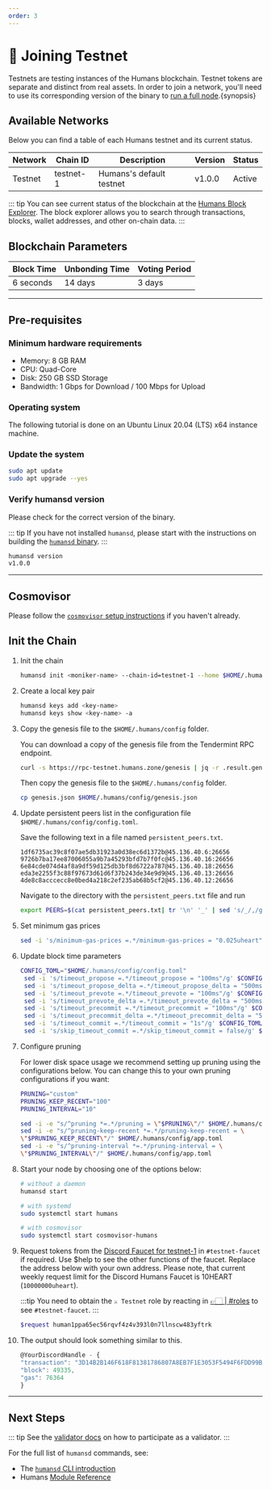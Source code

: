 ```yaml
---
order: 3
---
```


# 🤖 Joining Testnet

Testnets are testing instances of the Humans blockchain. Testnet tokens are separate and distinct from real assets. In order to join a network, you'll need to use its corresponding version of the binary to [run a full node](/dev/cli/humansd-binary.html).{synopsis}

## Available Networks

Below you can find a table of each Humans testnet and its current status. 

| Network | Chain ID  | Description              | Version | Status |
| ------- | --------- | ------------------------ | ------- | ------ |
| Testnet | testnet-1 | Humans's default testnet | v1.0.0  | Active |

::: tip
You can see current status of the blockchain at the [Humans Block Explorer](https://explorer.humans.zone/humans-testnet).
The block explorer allows you to search through transactions, blocks, wallet addresses, and other on-chain data.
:::

## Blockchain Parameters

| Block Time | Unbonding Time | Voting Period |
| ---------- | -------------- | ------------- |
| 6 seconds  | 14 days        | 3 days        |

---

## Pre-requisites 

### Minimum hardware requirements

- Memory: 8 GB RAM
- CPU: Quad-Core
- Disk: 250 GB SSD Storage
- Bandwidth: 1 Gbps for Download / 100 Mbps for Upload

### Operating system

The following tutorial is done on an Ubuntu Linux 20.04 (LTS) x64 instance machine.

### Update the system

```bash
sudo apt update
sudo apt upgrade --yes
```

### Verify humansd version

Please check for the correct version of the binary. 

::: tip
If you have not installed `humansd`, please start with the instructions on building the [`humansd` binary](/dev/cli/humansd-binary.html).
:::

```bash
humansd version
v1.0.0
```

---

## Cosmovisor 

Please follow the [`cosmovisor` setup instructions](/run-nodes/testnet/system-daemon.html) if you haven't already.

## Init the Chain

1. Init the chain

    ```bash
    humansd init <moniker-name> --chain-id=testnet-1 --home $HOME/.humans
    ```

2. Create a local key pair

    ```bash
    humansd keys add <key-name>
    humansd keys show <key-name> -a
    ```

3. Copy the genesis file to the `$HOME/.humans/config` folder.
  
    You can download a copy of the genesis file from the Tendermint RPC endpoint. 
    
    ```bash
    curl -s https://rpc-testnet.humans.zone/genesis | jq -r .result.genesis > genesis.json
    ```
    
    Then copy the genesis file to the `$HOME/.humans/config` folder.
    
    ```bash
    cp genesis.json $HOME/.humans/config/genesis.json
    ```

4. Update persistent peers list in the configuration file `$HOME/.humans/config/config.toml`.

    Save the following text in a file named `persistent_peers.txt`.

    ```
    1df6735ac39c8f07ae5db31923a0d38ec6d1372b@45.136.40.6:26656
    9726b7ba17ee87006055a9b7a45293bfd7b7f0fc@45.136.40.16:26656
    6e84cde074d4af8a9df59d125db3bf8d6722a787@45.136.40.18:26656
    eda3e2255f3c88f97673d61d6f37b243de34e9d9@45.136.40.13:26656
    4de8c8acccecc8e0bed4a218c2ef235ab68b5cf2@45.136.40.12:26656
    ```

    Navigate to the directory with the `persistent_peers.txt` file and run

    ```bash
    export PEERS=$(cat persistent_peers.txt| tr '\n' '_' | sed 's/_/,/g;s/,$//;s/^/"/;s/$/"/') && sed -i "s/persistent_peers = \"\"/persistent_peers = ${PEERS}/g" $HOME/.humans/config/config.toml
    ```

5. Set minimum gas prices

    ```bash
    sed -i 's/minimum-gas-prices =.*/minimum-gas-prices = "0.025uheart"/g' $HOME/.humans/config/app.toml
    ```

6. Update block time parameters

    ```bash
    CONFIG_TOML="$HOME/.humans/config/config.toml"
     sed -i 's/timeout_propose =.*/timeout_propose = "100ms"/g' $CONFIG_TOML
     sed -i 's/timeout_propose_delta =.*/timeout_propose_delta = "500ms"/g' $CONFIG_TOML
     sed -i 's/timeout_prevote =.*/timeout_prevote = "100ms"/g' $CONFIG_TOML
     sed -i 's/timeout_prevote_delta =.*/timeout_prevote_delta = "500ms"/g' $CONFIG_TOML
     sed -i 's/timeout_precommit =.*/timeout_precommit = "100ms"/g' $CONFIG_TOML
     sed -i 's/timeout_precommit_delta =.*/timeout_precommit_delta = "500ms"/g' $CONFIG_TOML
     sed -i 's/timeout_commit =.*/timeout_commit = "1s"/g' $CONFIG_TOML
     sed -i 's/skip_timeout_commit =.*/skip_timeout_commit = false/g' $CONFIG_TOML
    ```

7. Configure pruning
   
    For lower disk space usage we recommend setting up pruning using the configurations below. You can change this to your own pruning configurations if you want:

     ```bash
    PRUNING="custom"
    PRUNING_KEEP_RECENT="100"
    PRUNING_INTERVAL="10"

    sed -i -e "s/^pruning *=.*/pruning = \"$PRUNING\"/" $HOME/.humans/config/app.toml
    sed -i -e "s/^pruning-keep-recent *=.*/pruning-keep-recent = \
    \"$PRUNING_KEEP_RECENT\"/" $HOME/.humans/config/app.toml
    sed -i -e "s/^pruning-interval *=.*/pruning-interval = \
    \"$PRUNING_INTERVAL\"/" $HOME/.humans/config/app.toml
    ```

8. Start your node by choosing one of the options below:

    ```bash
    # without a daemon
    humansd start

    # with systemd
    sudo systemctl start humans

    # with cosmovisor
    sudo systemctl start cosmovisor-humans
    ```

9. Request tokens from the [Discord Faucet for testnet-1](https://discord.gg/humansdotai) in `#testnet-faucet` if required. Use $help to see the other functions of the faucet. Replace the address below with your own address. Please note, that current weekly request limit for the Discord Humans Faucet is 10HEART (`10000000uheart`).

    :::tip
    You need to obtain the `⚔️ Testnet` role by reacting in [ 👉🏻 | #roles](https://discord.com/channels/999302051538411671/999302052192735290) to see `#testnet-faucet`.
    :::


    ```bash
    $request human1ppa65ec56rqvf4z4v393l0n7llnscw483yftrk
    ```

10. The output should look something similar to this.

    ```js
    @YourDiscordHandle - {
    "transaction": "3D14B2B146F618F81381786807A8EB7F1E3053F5494F6FDD99BF9CC20F4B7D5D",
    "block": 49335,
    "gas": 76364    
    }
    ```
---

## Next Steps

::: tip
See the [validator docs](/run-nodes/validators/validating-on-testnet.html) on how to participate as a validator.
:::

For the full list of `humansd` commands, see:
- The [`humansd` CLI introduction](/dev/cli/humansd-cli.html)
- Humans [Module Reference](../../dev/x)
